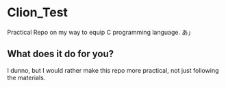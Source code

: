# Clion_Test
Practical Repo on my way to equip C programming language.
あ」

## What does it do for you?
I dunno, but I would rather make this repo more practical, not just following the materials.
